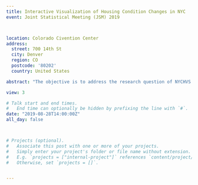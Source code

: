 ```yaml
---
title: Interactive Visualization of Housing Condition Changes in NYC
event: Joint Statistical Meeting (JSM) 2019



location: Colorado Civention Center
address:
  street: 700 14th St
  city: Denver
  region: CO
  postcode: '80202'
  country: United States

abstract: "The objective is to address the research question of NYCHVS in the ASA Data Challenge Expo, which is to describe changes in housing conditions for the first and the second-generation immigrant householders in NYC. The changes in Utility cost is an interesting topic and may also be related to housing condition changes. A R shiny app will be constructed to visually show the changes in housing conditions. The map of NYC will be represented in the app. Given the input of region, the region on the map could be highlighted or zoomed in. The housing conditions will be classified into external condition of buildings (such as external wall, windows), internal condition of the building (such as elevators, floors), condition of room facilities (such as heating, kitchen facilities). Given either one of the class as input, the changes will be shown by summary statistics and trend plots. Demographic information of the first-generation and second-generation may also be combined. I would investigate whether demographic information alters the changes in housing condition and cost, and the relation between housing condition and utility cost."

view: 3

# Talk start and end times.
#   End time can optionally be hidden by prefixing the line with `#`.
date: "2019-08-28T14:00:00Z"
all_day: false



# Projects (optional).
#   Associate this post with one or more of your projects.
#   Simply enter your project's folder or file name without extension.
#   E.g. `projects = ["internal-project"]` references `content/project/deep-learning/index.md`.
#   Otherwise, set `projects = []`.


---
```



